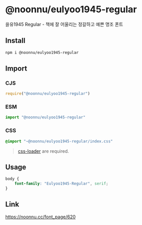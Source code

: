 # @noonnu/eulyoo1945-regular
을유1945 Regular - 책에 잘 어울리는 정갈하고 예쁜 명조 폰트

## Install
```sh
npm i @noonnu/eulyoo1945-regular
```
## Import
### CJS
```js
require("@noonnu/eulyoo1945-regular")
```
### ESM
```js
import "@noonnu/eulyoo1945-regular"
```
### CSS 
```css
@import "~@noonnu/eulyoo1945-regular/index.css"
```
> [css-loader](https://github.com/webpack-contrib/css-loader) are required.

## Usage
```css
body {
    font-family: "Eulyoo1945-Regular", serif;
}
```

## Link
https://noonnu.cc/font_page/620